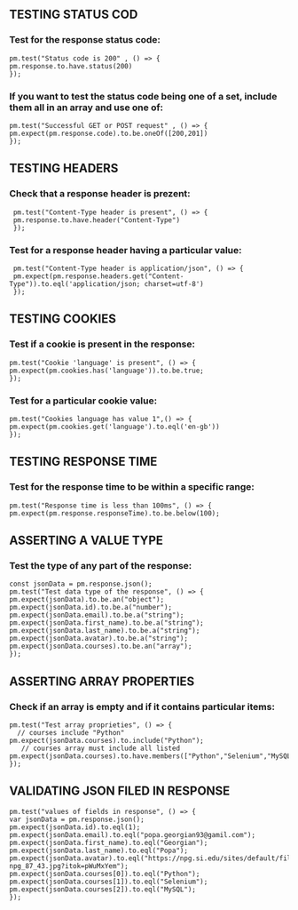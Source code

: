 
    
## TESTING STATUS COD

### Test for the response status code:

    pm.test("Status code is 200" , () => {
    pm.response.to.have.status(200)
    }); 

### If you want to test the status code being one of a set, include them all in an array and use one of:

    pm.test("Successful GET or POST request" , () => {
    pm.expect(pm.response.code).to.be.oneOf([200,201])
    });

  
## TESTING HEADERS

### Check that a response header is prezent:
       
     pm.test("Content-Type header is present", () => {
     pm.response.to.have.header("Content-Type")
     });

### Test for a response header having a particular value: 

     pm.test("Content-Type header is application/json", () => {
     pm.expect(pm.response.headers.get("Content-Type")).to.eql('application/json; charset=utf-8')
     });

## TESTING COOKIES

### Test if a cookie is present in the response:

    pm.test("Cookie 'language' is present", () => {
    pm.expect(pm.cookies.has('language')).to.be.true;
    });

### Test for a particular cookie value:

    pm.test("Cookies language has value 1",() => {
    pm.expect(pm.cookies.get('language').to.eql('en-gb'))
    });

## TESTING RESPONSE TIME

### Test for the response time to be within a specific range:

    pm.test("Response time is less than 100ms", () => {
    pm.expect(pm.response.responseTime).to.be.below(100);
    


## ASSERTING A VALUE TYPE

### Test the type of any part of the response:

    const jsonData = pm.response.json();
    pm.test("Test data type of the response", () => {
    pm.expect(jsonData).to.be.an("object");
    pm.expect(jsonData.id).to.be.a("number");
    pm.expect(jsonData.email).to.be.a("string");
    pm.expect(jsonData.first_name).to.be.a("string");
    pm.expect(jsonData.last_name).to.be.a("string");
    pm.expect(jsonData.avatar).to.be.a("string");
    pm.expect(jsonData.courses).to.be.an("array");
    });
    
## ASSERTING ARRAY PROPERTIES

### Check if an array is empty and if it contains particular items:

    pm.test("Test array proprieties", () => {
      // courses include "Python"
    pm.expect(jsonData.courses).to.include("Python");
       // courses array must include all listed
    pm.expect(jsonData.courses).to.have.members(["Python","Selenium","MySQL"]);
    });
    
## VALIDATING JSON FILED IN RESPONSE

    pm.test("values of fields in response", () => {
    var jsonData = pm.response.json();
    pm.expect(jsonData.id).to.eql(1);
    pm.expect(jsonData.email).to.eql("popa.georgian93@gamil.com");
    pm.expect(jsonData.first_name).to.eql("Georgian");
    pm.expect(jsonData.last_name).to.eql("Popa");
    pm.expect(jsonData.avatar).to.eql("https://npg.si.edu/sites/default/files/styles/grid_wider/public/promotion/npg-npg_87_43.jpg?itok=pWuMxYem");
    pm.expect(jsonData.courses[0]).to.eql("Python");
    pm.expect(jsonData.courses[1]).to.eql("Selenium");
    pm.expect(jsonData.courses[2]).to.eql("MySQL");
    });
